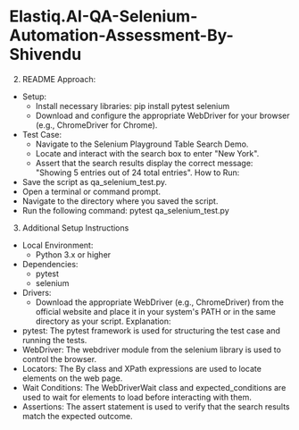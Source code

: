 # Elastiq.AI-QA-Selenium-Automation-Assessment-By-Shivendu
2. README
Approach:
 * Setup:
   * Install necessary libraries: pip install pytest selenium
   * Download and configure the appropriate WebDriver for your browser (e.g., ChromeDriver for Chrome).
 * Test Case:
   * Navigate to the Selenium Playground Table Search Demo.
   * Locate and interact with the search box to enter "New York".
   * Assert that the search results display the correct message: "Showing 5 entries out of 24 total entries".
How to Run:
 * Save the script as qa_selenium_test.py.
 * Open a terminal or command prompt.
 * Navigate to the directory where you saved the script.
 * Run the following command: pytest qa_selenium_test.py
3. Additional Setup Instructions
 * Local Environment:
   * Python 3.x or higher
 * Dependencies:
   * pytest
   * selenium
 * Drivers:
   * Download the appropriate WebDriver (e.g., ChromeDriver) from the official website and place it in your system's PATH or in the same directory as your script.
Explanation:
 * pytest: The pytest framework is used for structuring the test case and running the tests.
 * WebDriver: The webdriver module from the selenium library is used to control the browser.
 * Locators: The By class and XPath expressions are used to locate elements on the web page.
 * Wait Conditions: The WebDriverWait class and expected_conditions are used to wait for elements to load before interacting with them.
 * Assertions: The assert statement is used to verify that the search results match the expected outcome.

